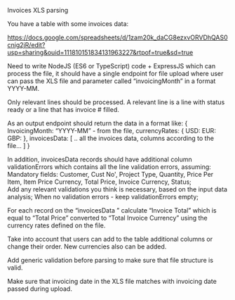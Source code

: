 Invoices XLS parsing

You have a table with some invoices data:

https://docs.google.com/spreadsheets/d/1zam20k_daCG8ezxvORVDhQAS0cnig2jR/edit?usp=sharing&ouid=111810151834131963227&rtpof=true&sd=true

Need to write NodeJS (ES6 or TypeScript) code + ExpressJS which can process the file, it should have a single endpoint for file upload where user can pass the XLS file and parameter called “invoicingMonth” in a format YYYY-MM.

Only relevant lines should be processed. A relevant line is a line with status ready or a line that has invoice # filled.

As an output endpoint should return the data in a format like:
{
InvoicingMonth: “YYYY-MM” - from the file,
currencyRates: {
  USD: 
  EUR:
  GBP: 
},
invoicesData: [
   .. all the invoices data, columns according to the file…
]
}


In addition, invoicesData records should have additional column validationErrors which contains all the line validation errors, assuming:
Mandatory fields: Customer, Cust No', Project Type, Quantity, Price Per Item, Item Price Currency, Total Price, Invoice Currency, Status;	
Add any relevant validations you think is necessary, based on the input data analysis;
When no validation errors - keep validationErrors empty;

For each record on the “invoicesData ” calculate “Invoice Total” which is equal to “Total Price” converted to “Total Invoice Currency” using the currency rates defined on the file.

Take into account that users can add to the table additional columns or change their order. New currencies also can be added.

Add generic validation before parsing to make sure that file structure is valid.

Make sure that invoicing date in the XLS file matches with invoicing date passed during upload.
